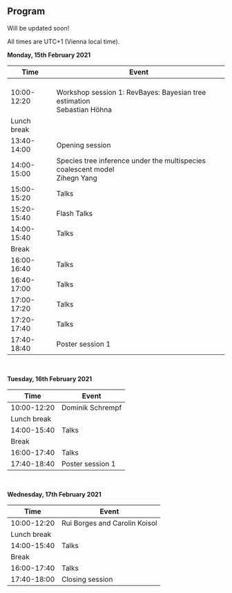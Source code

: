 ## Program

Will be updated soon!

All times are UTC+1 (Vienna local time).

**Monday, 15th February 2021**

| Time | Event | 
|---|---|
|10:00-12:20| <br/>Workshop session 1: RevBayes: Bayesian tree estimation<br/>Sebastian Höhna |
| Lunch break | | 
|13:40-14:00| Opening session |
|14:00-15:00| Species tree inference under the multispecies coalescent model<br/>Zihegn Yang   |
|15:00-15:20| Talks |
|15:20-15:40| Flash Talks |
|14:00-15:40| Talks |
| Break | | 
|16:00-16:40| Talks |
|16:40-17:00| Talks |
|17:00-17:20| Talks |
|17:20-17:40| Talks |
|17:40-18:40| Poster session 1 |

<br>

**Tuesday, 16th February 2021**

| Time| Event |
|---|---|
|10:00-12:20| Dominik Schrempf | Workshop session 2: IQ-tree Polymorphism-aware phylogentic models  |
| Lunch break | |
|14:00-15:40| Talks |
| Break | |
|16:00-17:40| Talks |
|17:40-18:40| Poster session 1 |

<br>

**Wednesday, 17th February 2021**

| Time| Event |
|---|---|
|10:00-12:20| Rui Borges and Carolin Koisol | Workshop session 3: Bayesian polymorphism-aware phylogenetic inference |
| Lunch break | |
|14:00-15:40| Talks |
| Break | |
|16:00-17:40| Talks |
|17:40-18:00| Closing session |
